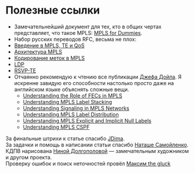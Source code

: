 # Полезные ссылки

* Замечательнейший документ для тех, кто в общих чертах представляет, что такое MPLS: [MPLS for Dummies](http://www.nanog.org/meetings/nanog49/presentations/Sunday/mpls-nanog49.pdf).
* Набор русских переводов RFC, весьма не плох:
* [Введение в MPLS, TE и QoS](http://book.itep.ru/4/4/mpls17.htm)
* [Архитектура MPLS](http://book.itep.ru/4/4/mpls18.htm)
* [Кодирование меток в MPLS](http://book.itep.ru/4/4/label.htm)
* [LDP](http://book.itep.ru/4/4/rfc3036.htm)
* [RSVP-TE](http://book.itep.ru/4/4/rfc3209.htm)
* Отчаянно рекомендую к чтению все публикации [Джефа Дойла](http://www.networkworld.com/blog/jeff-doyle-on-ip-routing). Я искренне завидую его способности настолько просто даже на английском языке объяснять сложные вещи.
  * [Understanding the Role of FECs in MPLS](http://www.networkworld.com/article/2350449/cisco-subnet/understanding-the-role-of-fecs-in-mpls.html)
  * [Understanding MPLS Label Stacking](http://www.networkworld.com/article/2350577/cisco-subnet/understanding-mpls-label-stacking.html)
  * [Understanding Signaling in MPLS Networks](http://www.networkworld.com/article/2343494/cisco-subnet/understanding-signaling-in-mpls-networks.html)
  * [Understanding MPLS Label Distribution](http://www.networkworld.com/article/2237487/cisco-subnet/understanding-mpls-label-distribution.html)
  * [Understanding MPLS Explicit and Implicit Null Labels](http://www.networkworld.com/article/2350466/cisco-subnet/understanding-mpls-explicit-and-implicit-null-labels.html)
  * [Understanding MPLS CSPF](http://www.networkworld.com/article/2343657/cisco-subnet/understanding-mpls-cspf.html)

За финальные штрихи к статье спасибо [JDima](http://habrahabr.ru/users/jdima/).  
За задачки и помощь в написании статьи спасибо [Наташе Самойленко](http://xgu.ru/wiki/Категория:Автор_Наташа_Самойленко).  
КДПВ нарисована [Ниной Долгополовой](http://www.nina-dolgopolova.com/) — замечательным художником и другом проекта.  
Проверку ошибок и поиск неточностей провёл [Максим the gluck](http://habrahabr.ru/users/thegluck/)

